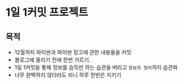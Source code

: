 # 1일 1커밋 프로젝트

## 목적
- 12월까지 파이썬과 파이썬 장고에 관한 내용들을 커밋
- 블로그에 올리기 전에 한번 거르기.
- 1일 1커밋을 통해 정보를 습득만 하는 습관을 버리고 `정보의 정리`까지 습관화
- 너무 완벽하지 않더라도 되니 하루 한번은 지키기

